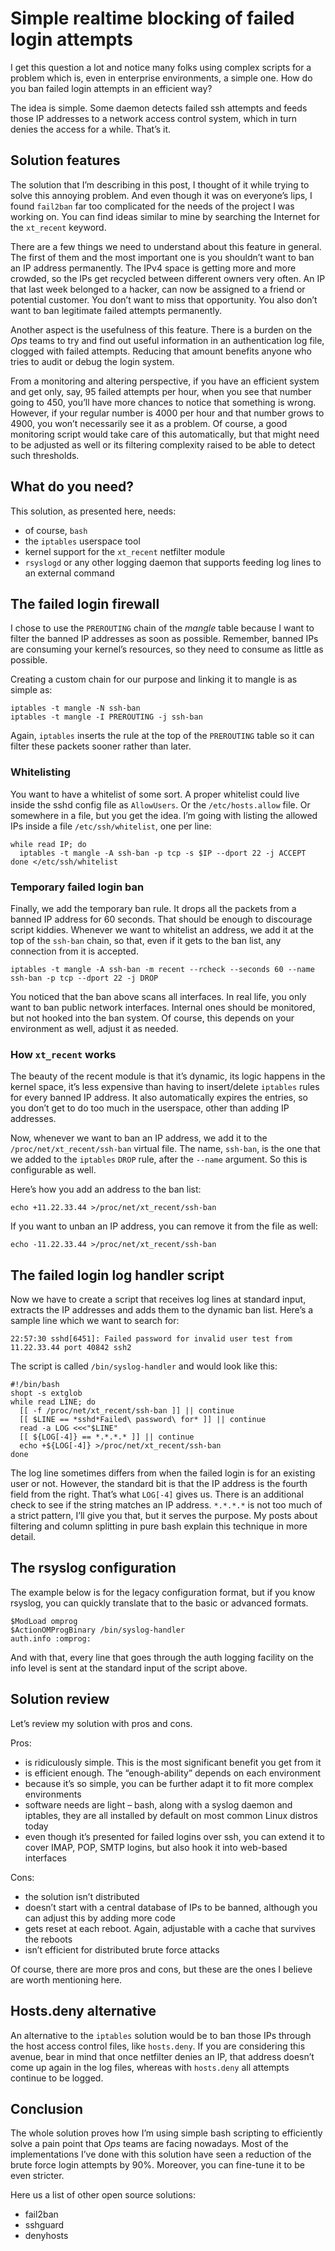 # Simple realtime blocking of failed login attempts

I get this question a lot and notice many folks using complex scripts for a problem which is, even in enterprise environments, a simple one. How do you ban failed login attempts in an efficient way?

The idea is simple. Some daemon detects failed ssh attempts and feeds those IP addresses to a network access control system, which in turn denies the access for a while. That’s it.

## Solution features

The solution that I’m describing in this post, I thought of it while trying to solve this annoying problem. And even though it was on everyone’s lips, I found `fail2ban` far too complicated for the needs of the project I was working on. You can find ideas similar to mine by searching the Internet for the `xt_recent` keyword.

There are a few things we need to understand about this feature in general. The first of them and the most important one is you shouldn’t want to ban an IP address permanently. The IPv4 space is getting more and more crowded, so the IPs get recycled between different owners very often. An IP that last week belonged to a hacker, can now be assigned to a friend or potential customer. You don’t want to miss that opportunity. You also don’t want to ban legitimate failed attempts permanently.

Another aspect is the usefulness of this feature. There is a burden on the _Ops_ teams to try and find out useful information in an authentication log file, clogged with failed attempts. Reducing that amount benefits anyone who tries to audit or debug the login system.

From a monitoring and altering perspective, if you have an efficient system and get only, say, 95 failed attempts per hour, when you see that number going to 450, you’ll have more chances to notice that something is wrong. However, if your regular number is 4000 per hour and that number grows to 4900, you won’t necessarily see it as a problem. Of course, a good monitoring script would take care of this automatically, but that might need to be adjusted as well or its filtering complexity raised to be able to detect such thresholds.

## What do you need?

This solution, as presented here, needs:
* of course, `bash`
* the `iptables` userspace tool
* kernel support for the `xt_recent` netfilter module
* `rsyslogd` or any other logging daemon that supports feeding log lines to an external command

## The failed login firewall

I chose to use the `PREROUTING` chain of the _mangle_ table because I want to filter the banned IP addresses as soon as possible. Remember, banned IPs are consuming your kernel’s resources, so they need to consume as little as possible.

Creating a custom chain for our purpose and linking it to mangle is as simple as:
```
iptables -t mangle -N ssh-ban
iptables -t mangle -I PREROUTING -j ssh-ban
```
Again, `iptables` inserts the rule at the top of the `PREROUTING` table so it can filter these packets sooner rather than later.

### Whitelisting

You want to have a whitelist of some sort. A proper whitelist could live inside the sshd config file as `AllowUsers`. Or the `/etc/hosts.allow` file. Or somewhere in a file, but you get the idea. I’m going with listing the allowed IPs inside a file `/etc/ssh/whitelist`, one per line:
```
while read IP; do
  iptables -t mangle -A ssh-ban -p tcp -s $IP --dport 22 -j ACCEPT
done </etc/ssh/whitelist
```

### Temporary failed login ban

Finally, we add the temporary ban rule. It drops all the packets from a banned IP address for 60 seconds. That should be enough to discourage script kiddies. Whenever we want to whitelist an address, we add it at the top of the `ssh-ban` chain, so that, even if it gets to the ban list, any connection from it is accepted.
```
iptables -t mangle -A ssh-ban -m recent --rcheck --seconds 60 --name ssh-ban -p tcp --dport 22 -j DROP
```
You noticed that the ban above scans all interfaces. In real life, you only want to ban public network interfaces. Internal ones should be monitored, but not hooked into the ban system. Of course, this depends on your environment as well, adjust it as needed.

### How `xt_recent` works

The beauty of the recent module is that it’s dynamic, its logic happens in the kernel space, it’s less expensive than having to insert/delete `iptables` rules for every banned IP address. It also automatically expires the entries, so you don’t get to do too much in the userspace, other than adding IP addresses.

Now, whenever we want to ban an IP address, we add it to the `/proc/net/xt_recent/ssh-ban` virtual file. The name, `ssh-ban`, is the one that we added to the `iptables` `DROP` rule, after the `--name` argument. So this is configurable as well.

Here’s how you add an address to the ban list:
```
echo +11.22.33.44 >/proc/net/xt_recent/ssh-ban
```
If you want to unban an IP address, you can remove it from the file as well:
```
echo -11.22.33.44 >/proc/net/xt_recent/ssh-ban
```

## The failed login log handler script

Now we have to create a script that receives log lines at standard input, extracts the IP addresses and adds them to the dynamic ban list. Here’s a sample line which we want to search for:
```
22:57:30 sshd[6451]: Failed password for invalid user test from 11.22.33.44 port 40842 ssh2
```
The script is called `/bin/syslog-handler` and would look like this:
```
#!/bin/bash
shopt -s extglob
while read LINE; do
  [[ -f /proc/net/xt_recent/ssh-ban ]] || continue
  [[ $LINE == *sshd*Failed\ password\ for* ]] || continue
  read -a LOG <<<"$LINE"
  [[ ${LOG[-4]} == *.*.*.* ]] || continue
  echo +${LOG[-4]} >/proc/net/xt_recent/ssh-ban
done
```
The log line sometimes differs from when the failed login is for an existing user or not. However, the standard bit is that the IP address is the fourth field from the right. That’s what `LOG[-4]` gives us. There is an additional check to see if the string matches an IP address. `*.*.*.*` is not too much of a strict pattern, I’ll give you that, but it serves the purpose. My posts about filtering and column splitting in pure bash explain this technique in more detail.

## The rsyslog configuration

The example below is for the legacy configuration format, but if you know rsyslog, you can quickly translate that to the basic or advanced formats.
```
$ModLoad omprog
$ActionOMProgBinary /bin/syslog-handler
auth.info :omprog:
```
And with that, every line that goes through the auth logging facility on the info level is sent at the standard input of the script above.

## Solution review

Let’s review my solution with pros and cons.

Pros:
* is ridiculously simple. This is the most significant benefit you get from it
* is efficient enough. The “enough-ability” depends on each environment
* because it’s so simple, you can be further adapt it to fit more complex environments
* software needs are light – bash, along with a syslog daemon and iptables, they are all installed by default on most common Linux distros today
* even though it’s presented for failed logins over ssh, you can extend it to cover IMAP, POP, SMTP logins, but also hook it into web-based interfaces 

Cons:
* the solution isn’t distributed
* doesn’t start with a central database of IPs to be banned, although you can adjust this by adding more code
* gets reset at each reboot. Again, adjustable with a cache that survives the reboots
* isn’t efficient for distributed brute force attacks

Of course, there are more pros and cons, but these are the ones I believe are worth mentioning here.

## Hosts.deny alternative

An alternative to the `iptables` solution would be to ban those IPs through the host access control files, like `hosts.deny`. If you are considering this avenue, bear in mind that once netfilter denies an IP, that address doesn’t come up again in the log files, whereas with `hosts.deny` all attempts continue to be logged.

## Conclusion

The whole solution proves how I’m using simple bash scripting to efficiently solve a pain point that _Ops_ teams are facing nowadays. Most of the implementations I’ve done with this solution have seen a reduction of the brute force login attempts by 90%. Moreover, you can fine-tune it to be even stricter.

Here us a list of other open source solutions:
* fail2ban
* sshguard
* denyhosts


